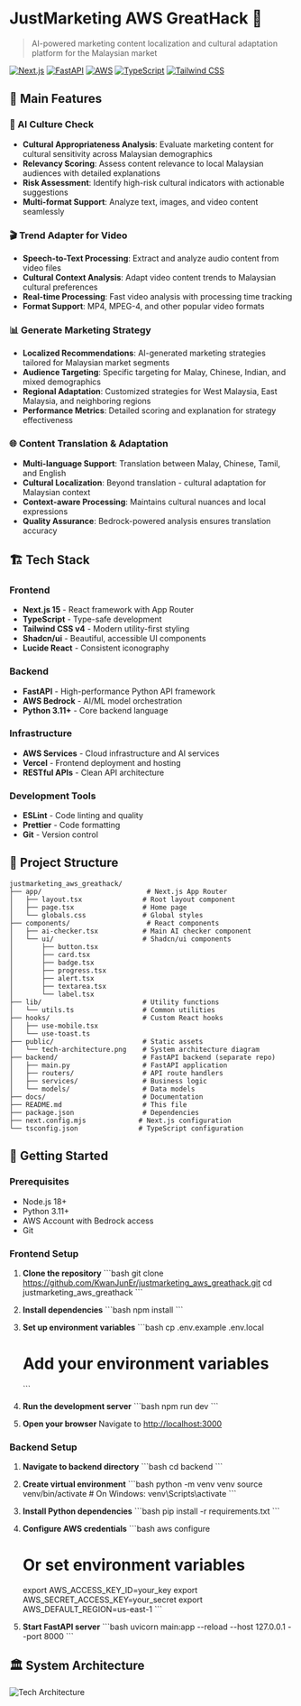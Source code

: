 # JustMarketing AWS GreatHack 🚀

> AI-powered marketing content localization and cultural adaptation platform for the Malaysian market

[![Next.js](https://img.shields.io/badge/Next.js-15-black)](https://nextjs.org/)
[![FastAPI](https://img.shields.io/badge/FastAPI-0.104-009688)](https://fastapi.tiangolo.com/)
[![AWS](https://img.shields.io/badge/AWS-Bedrock-FF9900)](https://aws.amazon.com/bedrock/)
[![TypeScript](https://img.shields.io/badge/TypeScript-5.0-blue)](https://www.typescriptlang.org/)
[![Tailwind CSS](https://img.shields.io/badge/Tailwind-4.0-38B2AC)](https://tailwindcss.com/)

## 🌟 Main Features

### 🎯 AI Culture Check
- **Cultural Appropriateness Analysis**: Evaluate marketing content for cultural sensitivity across Malaysian demographics
- **Relevancy Scoring**: Assess content relevance to local Malaysian audiences with detailed explanations
- **Risk Assessment**: Identify high-risk cultural indicators with actionable suggestions
- **Multi-format Support**: Analyze text, images, and video content seamlessly

### 🎬 Trend Adapter for Video
- **Speech-to-Text Processing**: Extract and analyze audio content from video files
- **Cultural Context Analysis**: Adapt video content trends to Malaysian cultural preferences
- **Real-time Processing**: Fast video analysis with processing time tracking
- **Format Support**: MP4, MPEG-4, and other popular video formats

### 📊 Generate Marketing Strategy
- **Localized Recommendations**: AI-generated marketing strategies tailored for Malaysian market segments
- **Audience Targeting**: Specific targeting for Malay, Chinese, Indian, and mixed demographics
- **Regional Adaptation**: Customized strategies for West Malaysia, East Malaysia, and neighboring regions
- **Performance Metrics**: Detailed scoring and explanation for strategy effectiveness

### 🌐 Content Translation & Adaptation
- **Multi-language Support**: Translation between Malay, Chinese, Tamil, and English
- **Cultural Localization**: Beyond translation - cultural adaptation for Malaysian context
- **Context-aware Processing**: Maintains cultural nuances and local expressions
- **Quality Assurance**: Bedrock-powered analysis ensures translation accuracy

## 🏗️ Tech Stack

### Frontend
- **Next.js 15** - React framework with App Router
- **TypeScript** - Type-safe development
- **Tailwind CSS v4** - Modern utility-first styling
- **Shadcn/ui** - Beautiful, accessible UI components
- **Lucide React** - Consistent iconography

### Backend
- **FastAPI** - High-performance Python API framework
- **AWS Bedrock** - AI/ML model orchestration
- **Python 3.11+** - Core backend language

### Infrastructure
- **AWS Services** - Cloud infrastructure and AI services
- **Vercel** - Frontend deployment and hosting
- **RESTful APIs** - Clean API architecture

### Development Tools
- **ESLint** - Code linting and quality
- **Prettier** - Code formatting
- **Git** - Version control

## 📁 Project Structure

```
justmarketing_aws_greathack/
├── app/                          # Next.js App Router
│   ├── layout.tsx               # Root layout component
│   ├── page.tsx                 # Home page
│   └── globals.css              # Global styles
├── components/                   # React components
│   ├── ai-checker.tsx           # Main AI checker component
│   └── ui/                      # Shadcn/ui components
│       ├── button.tsx
│       ├── card.tsx
│       ├── badge.tsx
│       ├── progress.tsx
│       ├── alert.tsx
│       ├── textarea.tsx
│       └── label.tsx
├── lib/                         # Utility functions
│   └── utils.ts                 # Common utilities
├── hooks/                       # Custom React hooks
│   ├── use-mobile.tsx
│   └── use-toast.ts
├── public/                      # Static assets
│   └── tech-architecture.png    # System architecture diagram
├── backend/                     # FastAPI backend (separate repo)
│   ├── main.py                  # FastAPI application
│   ├── routers/                 # API route handlers
│   ├── services/                # Business logic
│   └── models/                  # Data models
├── docs/                        # Documentation
├── README.md                    # This file
├── package.json                 # Dependencies
├── next.config.mjs             # Next.js configuration
└── tsconfig.json               # TypeScript configuration
```

## 🚀 Getting Started

### Prerequisites
- Node.js 18+ 
- Python 3.11+
- AWS Account with Bedrock access
- Git

### Frontend Setup

1. **Clone the repository**
   \`\`\`bash
   git clone https://github.com/KwanJunEr/justmarketing_aws_greathack.git
   cd justmarketing_aws_greathack
   \`\`\`

2. **Install dependencies**
   \`\`\`bash
   npm install
   \`\`\`

3. **Set up environment variables**
   \`\`\`bash
   cp .env.example .env.local
   # Add your environment variables
   \`\`\`

4. **Run the development server**
   \`\`\`bash
   npm run dev
   \`\`\`

5. **Open your browser**
   Navigate to [http://localhost:3000](http://localhost:3000)

### Backend Setup

1. **Navigate to backend directory**
   \`\`\`bash
   cd backend
   \`\`\`

2. **Create virtual environment**
   \`\`\`bash
   python -m venv venv
   source venv/bin/activate  # On Windows: venv\Scripts\activate
   \`\`\`

3. **Install Python dependencies**
   \`\`\`bash
   pip install -r requirements.txt
   \`\`\`

4. **Configure AWS credentials**
   \`\`\`bash
   aws configure
   # Or set environment variables
   export AWS_ACCESS_KEY_ID=your_key
   export AWS_SECRET_ACCESS_KEY=your_secret
   export AWS_DEFAULT_REGION=us-east-1
   \`\`\`

5. **Start FastAPI server**
   \`\`\`bash
   uvicorn main:app --reload --host 127.0.0.1 --port 8000
   \`\`\`

## 🏛️ System Architecture

![Tech Architecture](./public/tech-architecture.jpg)
